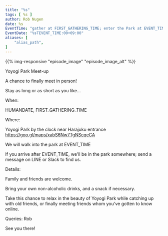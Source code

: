 ```yaml
---
title: "%s"
tags: [ %s ]
author: Rob Nugen
date: %s
EventTime: "gather at FIRST_GATHERING_TIME; enter the Park at EVENT_TIME"
EventDate: "%sTEVENT_TIME:00+09:00"
aliases: [
    "alias_path",
]
---
```


{{% img-responsive "episode_image" "episode_image_alt" %}}

Yoyogi Park Meet-up

A chance to finally meet in person!

Stay as long or as short as you like...

When:

HUMANDATE, FIRST_GATHERING_TIME

Where:

Yoyogi Park by the clock near Harajuku entrance  https://goo.gl/maps/xabS6Nw7TgNScqeCA

We will walk into the park at EVENT_TIME

If you arrive after EVENT_TIME, we'll be in the park somewhere; send a message on LINE or Slack to find us.

Details:

Family and friends are welcome.

Bring your own non-alcoholic drinks, and a snack if necessary.

Take this chance to relax in the beauty of Yoyogi Park while catching up with old friends, or finally meeting friends whom you've gotten to know online.

Queries: Rob

See you there!
